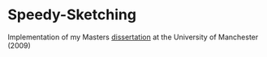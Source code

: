 # Speedy-Sketching

Implementation of my Masters [dissertation](https://github.com/KeniF/Speedy-Sketching/blob/main/doc/KennethLam_SpeedySketching.pdf) at the University of Manchester (2009)
